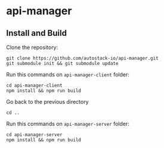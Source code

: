 # api-manager

## Install and Build

Clone the repository:
```
git clone https://github.com/autostack-io/api-manager.git
git submodule init && git submodule update
```

Run this commands on `api-manager-client` folder:
```
cd api-manager-client
npm install && npm run build
```

Go back to the previous directory
```
cd ..
```

Run this commands on `api-manager-server` folder:
```
cd api-manager-server
npm install && npm run build
```